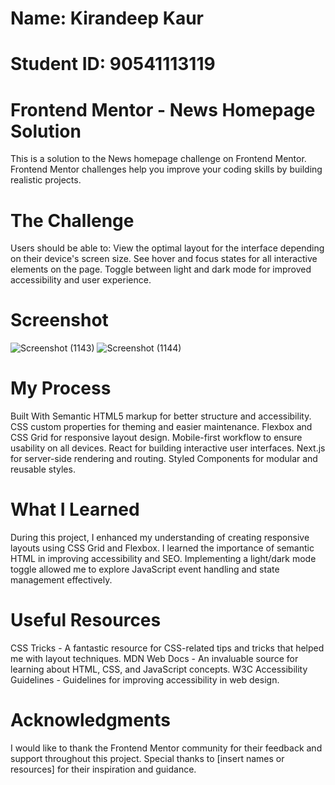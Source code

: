 # Name: Kirandeep Kaur
# Student ID: 90541113119
# Frontend Mentor - News Homepage Solution
This is a solution to the News homepage challenge on Frontend Mentor. Frontend Mentor challenges help you improve your coding skills by building realistic projects.
# The Challenge
Users should be able to:
View the optimal layout for the interface depending on their device's screen size.
See hover and focus states for all interactive elements on the page.
Toggle between light and dark mode for improved accessibility and user experience.
# Screenshot
![Screenshot (1143)](https://github.com/user-attachments/assets/98c60337-cfff-4504-b1bf-60595dcc81ab)
![Screenshot (1144)](https://github.com/user-attachments/assets/eed40f5e-0e0e-4ba3-8d19-d6d1dcf256d1)
# My Process
Built With
Semantic HTML5 markup for better structure and accessibility.
CSS custom properties for theming and easier maintenance.
Flexbox and CSS Grid for responsive layout design.
Mobile-first workflow to ensure usability on all devices.
React for building interactive user interfaces.
Next.js for server-side rendering and routing.
Styled Components for modular and reusable styles.
# What I Learned
During this project, I enhanced my understanding of creating responsive layouts using CSS Grid and Flexbox. I learned the importance of semantic HTML in improving accessibility and SEO. Implementing a light/dark mode toggle allowed me to explore JavaScript event handling and state management effectively.
# Useful Resources
 CSS Tricks - A fantastic resource for CSS-related tips and tricks that helped me with layout techniques.
MDN Web Docs - An invaluable source for learning about HTML, CSS, and JavaScript concepts.
W3C Accessibility Guidelines - Guidelines for improving accessibility in web design.
# Acknowledgments
I would like to thank the Frontend Mentor community for their feedback and support throughout this project. Special thanks to [insert names or resources] for their inspiration and guidance.

